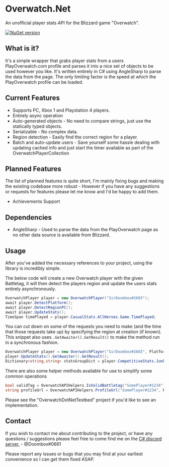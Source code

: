 # Overwatch.Net

An unofficial player stats API for the Blizzard game "Overwatch".

[![NuGet version](https://badge.fury.io/nu/Overwatch.Net.svg)](https://badge.fury.io/nu/Overwatch.Net)

## What is it?

It's a simple wrapper that grabs player stats from a users PlayOverwatch.com profile and parses it into a nice set of objects to be used however you like. It's written entirely in C# using AngleSharp to parse the data from the page. The only limiting factor is the speed at which the PlayOverwatch profile can be loaded.

## Current Features
* Supports PC, Xbox 1 and Playstation 4 players.
* Entirely async operation
* Auto-generated objects - No need to compare strings, just use the statically typed objects.
* Serializable - No complex data.
* Region detection - Easily find the correct region for a player.
* Batch and auto-update users - Save yourself some hassle dealing with updating cached info and just start the timer available as part of the OverwatchPlayerCollection

## Planned Features
The list of planned features is quite short, I'm mainly fixing bugs and making the existing codebase more robust - However if you have any suggestions or requests for features please let me know and I'd be happy to add them.
* Achievements Support

## Dependencies

* AngleSharp - Used to parse the data from the PlayOverwatch page as no other data source is available from Blizzard.

## Usage

After you've added the necessary references to your project, using the library is incredibly simple.

The below code will create a new Overwatch player with the given Battletag, it will then detect the players region and update the users stats entirely asynchronously.
```csharp
OverwatchPlayer player = new OverwatchPlayer("SirDoombox#2603");
await player.DetectPlatform();
await player.DetectRegionPC();
await player.UpdateStats();
TimeSpan timePlayed = player.CasualStats.AllHeroes.Game.TimePlayed;
```
You can cut down on some of the requests you need to make (and the time that those requests take up) by specifying the region at creation (if known). This snippet also uses `.GetAwaiter().GetResult()` to make the method run in a synchronous fashion.
```csharp
OverwatchPlayer player = new OverwatchPlayer("SirDoombox#2603", Platform.pc, Region.eu);
player.UpdateStats().GetAwaiter().GetResult();
Dictionary<string,string> statsGroupDict = player.CompetitiveStats.Junkrat.HeroSpecific.GetModuleReadout(); // Returns the name and value of all the stats inside that category to facilitate ease of use.
````
There are also some helper methods available for use to simplify some common operations
```csharp
bool validTag = OverwatchAPIHelpers.IsValidBattletag("SomePlayer#1234"); // Returns true.
string profileUrl = OverwatchAPIHelpers.ProfileUrl("SomePlayer#1234", Region.eu); // Returns a PlayOverwatch profile URL.
```
Please see the "OverwatchDotNetTestbed" project if you'd like to see an implementation.

## Contact
If you wish to contact me about contributing to the project, or have any questions / suggestions please feel free to come find me on the [C# discord server.](https://discord.gg/0np62rq4o8GnQO9l "C# Discord") - @Doombox#0661

Please report any issues or bugs that you may find at your earliest convenience so I can get them fixed ASAP.
